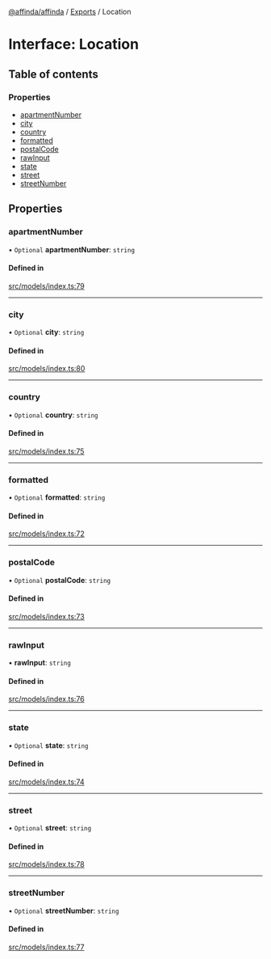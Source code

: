 [@affinda/affinda](../README.md) / [Exports](../modules.md) / Location

# Interface: Location

## Table of contents

### Properties

- [apartmentNumber](Location.md#apartmentnumber)
- [city](Location.md#city)
- [country](Location.md#country)
- [formatted](Location.md#formatted)
- [postalCode](Location.md#postalcode)
- [rawInput](Location.md#rawinput)
- [state](Location.md#state)
- [street](Location.md#street)
- [streetNumber](Location.md#streetnumber)

## Properties

### apartmentNumber

• `Optional` **apartmentNumber**: `string`

#### Defined in

[src/models/index.ts:79](https://github.com/affinda/affinda-typescript/blob/716efb7/src/models/index.ts#L79)

___

### city

• `Optional` **city**: `string`

#### Defined in

[src/models/index.ts:80](https://github.com/affinda/affinda-typescript/blob/716efb7/src/models/index.ts#L80)

___

### country

• `Optional` **country**: `string`

#### Defined in

[src/models/index.ts:75](https://github.com/affinda/affinda-typescript/blob/716efb7/src/models/index.ts#L75)

___

### formatted

• `Optional` **formatted**: `string`

#### Defined in

[src/models/index.ts:72](https://github.com/affinda/affinda-typescript/blob/716efb7/src/models/index.ts#L72)

___

### postalCode

• `Optional` **postalCode**: `string`

#### Defined in

[src/models/index.ts:73](https://github.com/affinda/affinda-typescript/blob/716efb7/src/models/index.ts#L73)

___

### rawInput

• **rawInput**: `string`

#### Defined in

[src/models/index.ts:76](https://github.com/affinda/affinda-typescript/blob/716efb7/src/models/index.ts#L76)

___

### state

• `Optional` **state**: `string`

#### Defined in

[src/models/index.ts:74](https://github.com/affinda/affinda-typescript/blob/716efb7/src/models/index.ts#L74)

___

### street

• `Optional` **street**: `string`

#### Defined in

[src/models/index.ts:78](https://github.com/affinda/affinda-typescript/blob/716efb7/src/models/index.ts#L78)

___

### streetNumber

• `Optional` **streetNumber**: `string`

#### Defined in

[src/models/index.ts:77](https://github.com/affinda/affinda-typescript/blob/716efb7/src/models/index.ts#L77)
